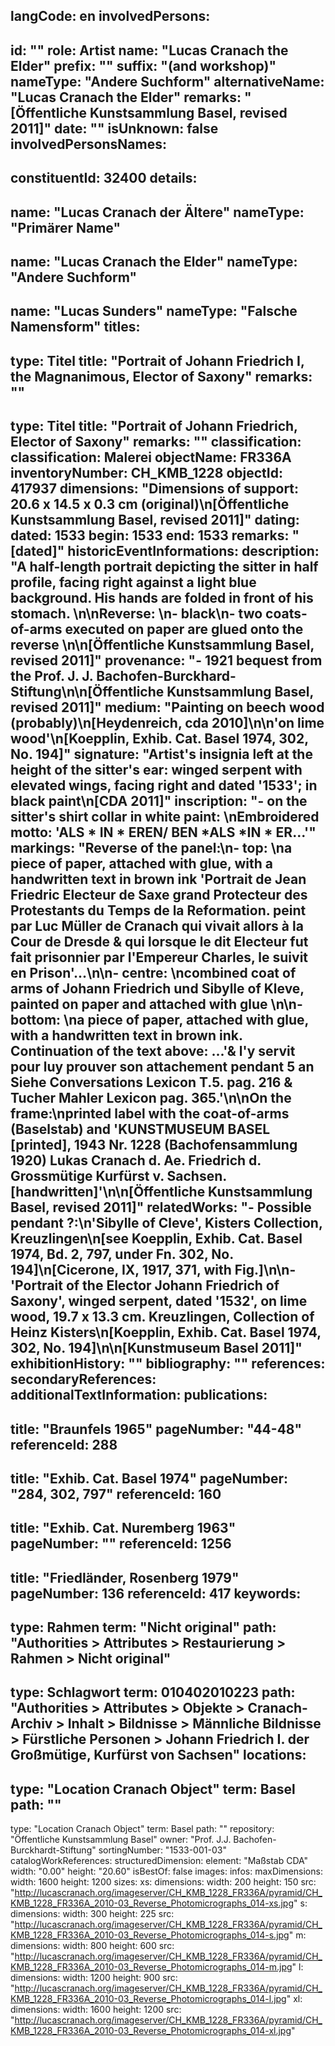 langCode: en
involvedPersons: 
 - 
   id: ""
  role: Artist
  name: "Lucas Cranach the Elder"
  prefix: ""
  suffix: "(and workshop)"
  nameType: "Andere Suchform"
  alternativeName: "Lucas Cranach the Elder"
  remarks: "[Öffentliche Kunstsammlung Basel, revised 2011]"
  date: ""
  isUnknown: false
involvedPersonsNames: 
 - 
   constituentId: 32400
  details: 
   - 
   name: "Lucas Cranach der Ältere"
    nameType: "Primärer Name"
   - 
   name: "Lucas Cranach the Elder"
    nameType: "Andere Suchform"
   - 
   name: "Lucas Sunders"
    nameType: "Falsche Namensform"
titles: 
 - 
   type: Titel
  title: "Portrait of Johann Friedrich I, the Magnanimous, Elector of Saxony"
  remarks: ""
 - 
   type: Titel
  title: "Portrait of  Johann Friedrich, Elector of Saxony"
  remarks: ""
classification: 
 classification: Malerei
objectName: FR336A
inventoryNumber: CH_KMB_1228
objectId: 417937
dimensions: "Dimensions of support: 20.6 x 14.5 x 0.3 cm (original)\n[Öffentliche Kunstsammlung Basel, revised 2011]"
dating: 
 dated: 1533
 begin: 1533
 end: 1533
 remarks: "[dated]"
 historicEventInformations: 
description: "A half-length portrait depicting the sitter in half profile, facing right against a light blue background. His hands are folded in front of his stomach. \n\nReverse: \n- black\n- two coats-of-arms executed on paper are glued onto the reverse \n\n[Öffentliche Kunstsammlung Basel, revised 2011]"
provenance: "- 1921 bequest from the Prof. J. J. Bachofen-Burckhard-Stiftung\n\n[Öffentliche Kunstsammlung Basel, revised 2011]"
medium: "Painting on beech wood (probably)\n[Heydenreich, cda 2010]\n\n'on lime wood'\n[Koepplin, Exhib. Cat. Basel 1974, 302, No. 194]"
signature: "Artist's insignia left at the height of the sitter's ear: winged serpent with elevated wings, facing right and dated '1533'; in black paint\n[CDA 2011]"
inscription: "- on the sitter's shirt collar in white paint: \nEmbroidered motto: 'ALS * IN * EREN/ BEN *ALS *IN * ER...'"
markings: "Reverse of the panel:\n- top: \na piece of paper, attached with glue, with a handwritten text in brown ink 'Portrait de Jean Friedric Electeur de Saxe grand Protecteur des Protestants du Temps de la Reformation. peint par Luc Müller de Cranach qui vivait allors à la Cour de Dresde & qui lorsque le dit Electeur fut fait prisonnier par l'Empereur Charles, le suivit en Prison'...\n\n- centre: \ncombined coat of arms of Johann Friedrich und Sibylle of Kleve, painted on paper and attached with glue \n\n- bottom: \na piece of paper, attached with glue, with a handwritten text in brown ink. Continuation of the text above: ...'& l'y servit pour luy prouver son attachement pendant 5 an Siehe Conversations Lexicon T.5. pag. 216 & Tucher Mahler Lexicon pag. 365.'\n\nOn the frame:\nprinted label with the coat-of-arms (Baselstab) and 'KUNSTMUSEUM BASEL [printed], 1943 Nr. 1228 (Bachofensammlung 1920) Lukas Cranach d. Ae. Friedrich d. Grossmütige Kurfürst v. Sachsen. [handwritten]'\n\n[Öffentliche Kunstsammlung Basel, revised 2011]"
relatedWorks: "- Possible pendant ?:\n'Sibylle of Cleve', Kisters Collection, Kreuzlingen\n[see Koepplin, Exhib. Cat. Basel 1974, Bd. 2, 797, under Fn. 302, No. 194]\n[Cicerone, IX, 1917, 371, with Fig.]\n\n- 'Portrait of the Elector Johann Friedrich of Saxony', winged serpent, dated '1532', on lime wood, 19.7 x 13.3 cm. Kreuzlingen, Collection of Heinz Kisters\n[Koepplin, Exhib. Cat. Basel 1974, 302, No. 194]\n\n[Kunstmuseum Basel 2011]"
exhibitionHistory: ""
bibliography: ""
references: 
secondaryReferences: 
additionalTextInformation: 
publications: 
 - 
   title: "Braunfels 1965"
  pageNumber: "44-48"
  referenceId: 288
 - 
   title: "Exhib. Cat. Basel 1974"
  pageNumber: "284, 302, 797"
  referenceId: 160
 - 
   title: "Exhib. Cat. Nuremberg 1963"
  pageNumber: ""
  referenceId: 1256
 - 
   title: "Friedländer, Rosenberg 1979"
  pageNumber: 136
  referenceId: 417
keywords: 
 - 
   type: Rahmen
  term: "Nicht original"
  path: "Authorities > Attributes > Restaurierung > Rahmen > Nicht original"
 - 
   type: Schlagwort
  term: 010402010223
  path: "Authorities > Attributes > Objekte > Cranach-Archiv > Inhalt > Bildnisse > Männliche Bildnisse > Fürstliche Personen > Johann Friedrich I. der Großmütige, Kurfürst von Sachsen"
locations: 
 - 
   type: "Location Cranach Object"
  term: Basel
  path: ""
 - 
   type: "Location Cranach Object"
  term: Basel
  path: ""
repository: "Öffentliche Kunstsammlung Basel"
owner: "Prof. J.J. Bachofen-Burckhardt-Stiftung"
sortingNumber: "1533-001-03"
catalogWorkReferences: 
structuredDimension: 
 element: "Maßstab CDA"
 width: "0.00"
 height: "20.60"
isBestOf: false
images: 
 infos: 
  maxDimensions: 
   width: 1600
   height: 1200
 sizes: 
  xs: 
   dimensions: 
    width: 200
    height: 150
   src: "http://lucascranach.org/imageserver/CH_KMB_1228_FR336A/pyramid/CH_KMB_1228_FR336A_2010-03_Reverse_Photomicrographs_014-xs.jpg"
  s: 
   dimensions: 
    width: 300
    height: 225
   src: "http://lucascranach.org/imageserver/CH_KMB_1228_FR336A/pyramid/CH_KMB_1228_FR336A_2010-03_Reverse_Photomicrographs_014-s.jpg"
  m: 
   dimensions: 
    width: 800
    height: 600
   src: "http://lucascranach.org/imageserver/CH_KMB_1228_FR336A/pyramid/CH_KMB_1228_FR336A_2010-03_Reverse_Photomicrographs_014-m.jpg"
  l: 
   dimensions: 
    width: 1200
    height: 900
   src: "http://lucascranach.org/imageserver/CH_KMB_1228_FR336A/pyramid/CH_KMB_1228_FR336A_2010-03_Reverse_Photomicrographs_014-l.jpg"
  xl: 
   dimensions: 
    width: 1600
    height: 1200
   src: "http://lucascranach.org/imageserver/CH_KMB_1228_FR336A/pyramid/CH_KMB_1228_FR336A_2010-03_Reverse_Photomicrographs_014-xl.jpg"